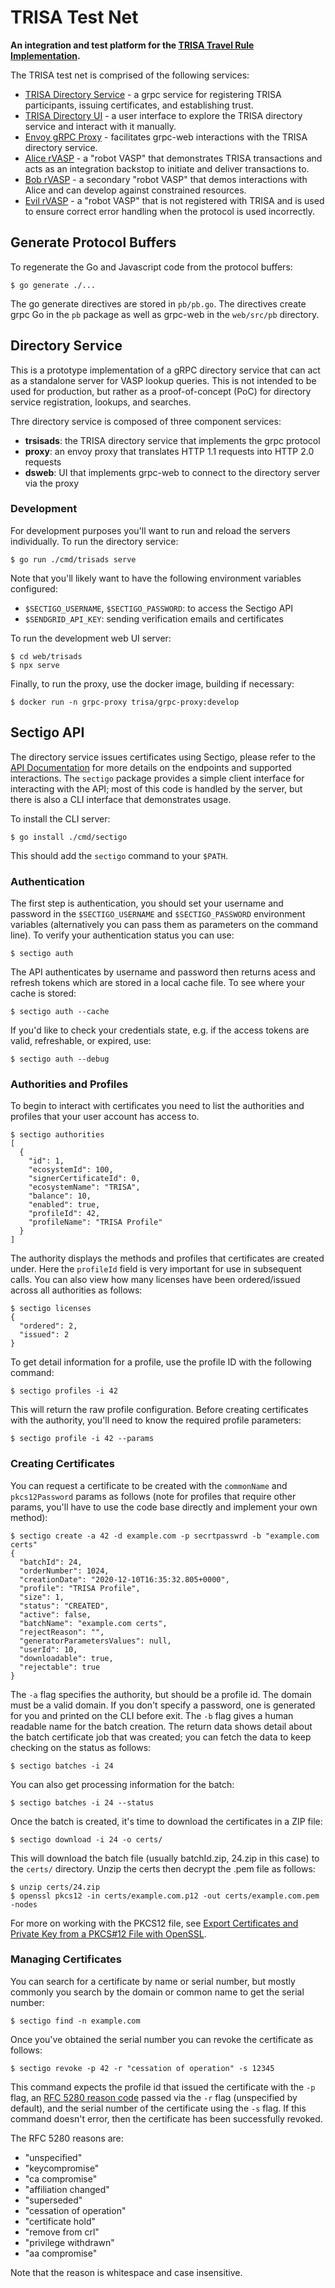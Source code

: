 # TRISA Test Net

**An integration and test platform for the [TRISA Travel Rule Implementation](https://trisa.io).**

The TRISA test net is comprised of the following services:

- [TRISA Directory Service](https://api.vaspdirectory.net) - a grpc service for registering TRISA participants, issuing certificates, and establishing trust.
- [TRISA Directory UI](https://vaspdirectory.net) - a user interface to explore the TRISA directory service and interact with it manually.
- [Envoy gRPC Proxy](https://proxy.vaspdirectory.net) - facilitates grpc-web interactions with the TRISA directory service.
- [Alice rVASP](https://alice.vaspbot.net) - a "robot VASP" that demonstrates TRISA transactions and acts as an integration backstop to initiate and deliver transactions to.
- [Bob rVASP](https://bob.vaspbot.net) - a secondary "robot VASP" that demos interactions with Alice and can develop against constrained resources.
- [Evil rVASP](https://evil.vaspbot.net) - a "robot VASP" that is not registered with TRISA and is used to ensure correct error handling when the protocol is used incorrectly.

## Generate Protocol Buffers

To regenerate the Go and Javascript code from the protocol buffers:

```
$ go generate ./...
```

The go generate directives are stored in `pb/pb.go`. The directives create grpc Go in the `pb` package as well as grpc-web in the `web/src/pb` directory.

## Directory Service

This is a prototype implementation of a gRPC directory service that can act as a standalone server for VASP lookup queries. This is not intended to be used for production, but rather as a proof-of-concept (PoC) for directory service registration, lookups, and searches.

Thre directory service is composed of three component services:

- **trsisads**: the TRISA directory service that implements the grpc protocol
- **proxy**: an envoy proxy that translates HTTP 1.1 requests into HTTP 2.0 requests
- **dsweb**: UI that implements grpc-web to connect to the directory server via the proxy

### Development

For development purposes you'll want to run and reload the servers individually. To run the directory service:

```
$ go run ./cmd/trisads serve
```

Note that you'll likely want to have the following environment variables configured:

- `$SECTIGO_USERNAME`, `$SECTIGO_PASSWORD`: to access the Sectigo API
- `$SENDGRID_API_KEY`: sending verification emails and certificates

To run the development web UI server:

```
$ cd web/trisads
$ npx serve
```

Finally, to run the proxy, use the docker image, building if necessary:

```
$ docker run -n grpc-proxy trisa/grpc-proxy:develop
```

## Sectigo API

The directory service issues certificates using Sectigo, please refer to the [API Documentation](https://support.sectigo.com/Com_KnowledgeDetailPage?Id=kA01N000000bvCJ) for more details on the endpoints and supported interactions. The `sectigo` package provides a simple client interface for interacting with the API; most of this code is handled by the server, but there is also a CLI interface that demonstrates usage.

To install the CLI server:

```
$ go install ./cmd/sectigo
```

This should add the `sectigo` command to your `$PATH`.

### Authentication

The first step is authentication, you should set your username and password in the `$SECTIGO_USERNAME` and `$SECTIGO_PASSWORD` environment variables (alternatively you can pass them as parameters on the command line). To verify your authentication status you can use:

```
$ sectigo auth
```

The API authenticates by username and password then returns acess and refresh tokens which are stored in a local cache file. To see where your cache is stored:

```
$ sectigo auth --cache
```

If you'd like to check your credentials state, e.g. if the access tokens are valid, refreshable, or expired, use:

```
$ sectigo auth --debug
```

### Authorities and Profiles

To begin to interact with certificates you need to list the authorities and profiles that your user account has access to.

```
$ sectigo authorities
[
  {
    "id": 1,
    "ecosystemId": 100,
    "signerCertificateId": 0,
    "ecosystemName": "TRISA",
    "balance": 10,
    "enabled": true,
    "profileId": 42,
    "profileName": "TRISA Profile"
  }
]
```

The authority displays the methods and profiles that certificates are created under. Here the `profileId` field is very important for use in subsequent calls. You can also view how many licenses have been ordered/issued across all authorities as follows:

```
$ sectigo licenses
{
  "ordered": 2,
  "issued": 2
}
```

To get detail information for a profile, use the profile ID with the following command:

```
$ sectigo profiles -i 42
```

This will return the raw profile configuration. Before creating certificates with the authority, you'll need to know the required profile parameters:

```
$ sectigo profile -i 42 --params
```

### Creating Certificates

You can request a certificate to be created with the `commonName` and `pkcs12Password` params as follows (note for profiles that require other params, you'll have to use the code base directly and implement your own method):

```
$ sectigo create -a 42 -d example.com -p secrtpasswrd -b "example.com certs"
{
  "batchId": 24,
  "orderNumber": 1024,
  "creationDate": "2020-12-10T16:35:32.805+0000",
  "profile": "TRISA Profile",
  "size": 1,
  "status": "CREATED",
  "active": false,
  "batchName": "example.com certs",
  "rejectReason": "",
  "generatorParametersValues": null,
  "userId": 10,
  "downloadable": true,
  "rejectable": true
}
```

The `-a` flag specifies the authority, but should be a profile id. The domain must be a valid domain. If you don't specify a password, one is generated for you and printed on the CLI before exit. The `-b` flag gives a human readable name for the batch creation. The return data shows detail about the batch certificate job that was created; you can fetch the data to keep checking on the status as follows:

```
$ sectigo batches -i 24
```

You can also get processing information for the batch:

```
$ sectigo batches -i 24 --status
```

Once the batch is created, it's time to download the certificates in a ZIP file:

```
$ sectigo download -i 24 -o certs/
```

This will download the batch file (usually batchId.zip, 24.zip in this case) to the `certs/` directory. Unzip the certs then decrypt the .pem file as follows:

```
$ unzip certs/24.zip
$ openssl pkcs12 -in certs/example.com.p12 -out certs/example.com.pem -nodes
```

For more on working with the PKCS12 file, see [Export Certificates and Private Key from a PKCS#12 File with OpenSSL](https://www.ssl.com/how-to/export-certificates-private-key-from-pkcs12-file-with-openssl/).

### Managing Certificates

You can search for a certificate by name or serial number, but mostly commonly you search by the domain or common name to get the serial number:

```
$ sectigo find -n example.com
```

Once you've obtained the serial number you can revoke the certificate as follows:

```
$ sectigo revoke -p 42 -r "cessation of operation" -s 12345
```

This command expects the profile id that issued the certificate with the `-p` flag, an [RFC 5280 reason code](https://tools.ietf.org/html/rfc5280#section-5.3.1) passed via the `-r` flag (unspecified by default), and the serial number of the certificate using the `-s` flag. If this command doesn't error, then the certificate has been successfully revoked.

The RFC 5280 reasons are:

- "unspecified"
- "keycompromise"
- "ca compromise"
- "affiliation changed"
- "superseded"
- "cessation of operation"
- "certificate hold"
- "remove from crl"
- "privilege withdrawn"
- "aa compromise"

Note that the reason is whitespace and case insensitive.
